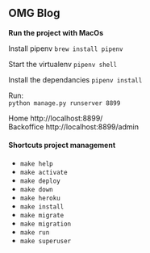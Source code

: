 ## OMG Blog


**Run the project with MacOs** 

Install pipenv
`brew install pipenv`   
  
Start the virtualenv
`pipenv shell`   

Install the dependancies
`pipenv install`

Run:    
`python manage.py runserver 8899`    


Home http://localhost:8899/   
Backoffice http://localhost:8899/admin


#### Shortcuts project management

- `make help`
- `make activate`
- `make deploy`
- `make down`
- `make heroku`
- `make install`
- `make migrate`
- `make migration`
- `make run`
- `make superuser`